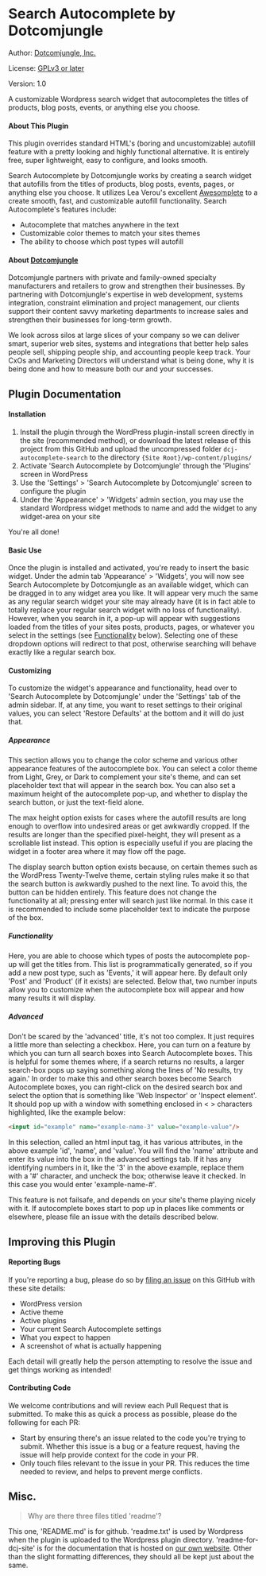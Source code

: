 Search Autocomplete by Dotcomjungle
===================================

Author: [Dotcomjungle, Inc.](https://www.dotcomjungle.com/)

License: [GPLv3 or later](https://www.gnu.org/licenses/gpl-3.0.html)

Version: 1.0

A customizable Wordpress search widget that autocompletes the titles of products, blog posts, 
events, or anything else you choose.


#### About This Plugin
This plugin overrides standard HTML's (boring and uncustomizable) autofill feature with a
pretty looking and highly functional alternative. It is entirely free, super lightweight,
easy to configure, and looks smooth. 

Search Autocomplete by Dotcomjungle works by creating a search widget that autofills from 
the titles of products, blog posts, events, pages, or anything else you choose. It 
utilizes Lea Verou's excellent [Awesomplete](https://leaverou.github.io/awesomplete/)
to a create smooth, fast, and customizable autofill functionality. Search Autocomplete's 
features include:
* Autocomplete that matches anywhere in the text
* Customizable color themes to match your sites themes
* The ability to choose which post types will autofill

#### About [Dotcomjungle](https://www.dotcomjungle.com/)
Dotcomjungle partners with private and family-owned specialty manufacturers and retailers 
to grow and strengthen their businesses. By partnering with Dotcomjungle's expertise in 
web development, systems integration, constraint elimination and project management, our 
clients support their content savvy marketing departments to increase sales and strengthen 
their businesses for long-term growth.

We look across silos at large slices of your company so we can deliver smart, superior 
web sites, systems and integrations that better help sales people sell, shipping people 
ship, and accounting people keep track. Your CxOs and Marketing Directors will understand 
what is being done, why it is being done and how to measure both our and your successes.

## Plugin Documentation

#### Installation
1. Install the plugin through the WordPress plugin-install screen directly in the site (recommended 
method), or download the latest release of this project from this GitHub and upload the 
uncompressed folder `dcj-autocomplete-search` to the directory `{Site Root}/wp-content/plugins/`
2. Activate 'Search Autocomplete by Dotcomjungle' through the 'Plugins' screen in WordPress
3. Use the 'Settings' > 'Search Autocomplete by Dotcomjungle' screen to configure the plugin
4. Under the 'Appearance' > 'Widgets' admin section, you may use the standard Wordpress widget methods
to name and add the widget to any widget-area on your site

You're all done!

#### Basic Use
Once the plugin is installed and activated, you're ready to insert the basic widget. Under the admin
tab 'Appearance' > 'Widgets', you will now see Search Autocomplete by Dotcomjungle
as an available widget, which can be dragged in to any widget area you like. It will
appear very much the same as any regular search widget your site may already have (it is
in fact able to totally replace your regular search widget with no loss of functionality).
However, when you search in it, a pop-up will appear with suggestions loaded 
from the titles of your sites posts, products, pages, or whatever you select in the settings (see 
[Functionality](#functionality) below). Selecting one of these dropdown options will redirect to that post, 
otherwise searching will behave exactly like a regular search box.

#### Customizing
To customize the widget's appearance and functionality, head over to 'Search Autocomplete 
by Dotcomjungle' under the 'Settings' tab of the admin sidebar. If, at any time, you want to reset
settings to their original values, you can select 'Restore Defaults' at the bottom and
it will do just that.

##### Appearance
This section allows you to change the color scheme and various other appearance features
of the autocomplete box. You can select a color theme from Light, Grey, or Dark to complement
your site's theme, and can set placeholder text that will appear in the search box.
You can also set a maximum height of the autocomplete pop-up, and whether to display
the search button, or just the text-field alone. 

The max height option exists for cases
where the autofill results are long enough to overflow into undesired areas or get awkwardly
cropped. If the results are longer than the specified pixel-height, they will present as
a scrollable list instead. This option is especially useful if you are placing the 
widget in a footer area where it may flow off the page.

The display search button option exists because, on certain themes 
such as the WordPress Twenty-Twelve theme, certain styling rules make it so that the search 
button is awkwardly pushed to the next line. To avoid this, the button can be hidden entirely. 
This feature does not change the functionality at all; pressing enter will search just 
like normal. In this case it is recommended to include some placeholder text to indicate 
the purpose of the box.

##### Functionality
Here, you are able to choose which types of posts the autocomplete pop-up will get the
titles from. This list is programmatically generated, so if you add a new post type, such 
as 'Events,' it will appear here. By default only 'Post' and 'Product' (if it exists) are
selected. Below that, two number inputs allow you to customize when the autocomplete box
will appear and how many results it will display.

##### Advanced
Don't be scared by the 'advanced' title, it's not too complex. It just requires a little
more than selecting a checkbox. Here, you can turn on a feature by which you can turn
all search boxes into Search Autocomplete boxes. This is helpful for some
themes where, if a search returns no results, a larger search-box pops up saying something
along the lines of 'No results, try again.' In order to make this and other search boxes
become Search Autocomplete boxes, you can right-click on the desired search box and select the option 
that is something like 'Web Inspector' or 'Inspect element'. It should pop up with a 
window with something enclosed in < > characters highlighted, like the example below:
```html
<input id="example" name="example-name-3" value="example-value"/>
```
In this selection, called an html input tag, it has various attributes,
in the above example 'id', 'name', and 'value'. You will find the 'name' attribute
and enter its value into the box in the advanced settings tab. If it has any identifying
numbers in it, like the '3' in the above example, replace them with a '#' character, and 
uncheck the box; otherwise leave it checked. In this case you would enter 'example-name-#'.

This feature is not failsafe, and depends on your site's theme playing nicely with it. If
autocomplete boxes start to pop up in places like comments or elsewhere, please file an issue 
with the details described below.

## Improving this Plugin

#### Reporting Bugs
If you're reporting a bug, please do so by 
[filing an issue](https://github.com/dotcomjungle/search-autocomplete-by-dotcomjungle/issues) 
on this GitHub with these site details:
* WordPress version
* Active theme
* Active plugins
* Your current Search Autocomplete settings
* What you expect to happen
* A screenshot of what is actually happening

Each detail will greatly help the person attempting to resolve the issue and get things 
working as intended!

#### Contributing Code
We welcome contributions and will review each Pull Request that is submitted. To make this 
as quick a process as possible, please do the following for each PR:
* Start by ensuring there's an issue related to the code you're trying to submit. Whether 
this issue is a bug or a feature request, having the issue will help provide context for the code in your PR.
* Only touch files relevant to the issue in your PR. This reduces the time needed to review,
 and helps to prevent merge conflicts.
 
## Misc.
> Why are there three files titled 'readme'?

This one, 'README.md' is for github. 'readme.txt' is used by Wordpress when
the plugin is uploaded to the Wordpress plugin directory. 'readme-for-dcj-site' is
for the documentation that is hosted on [our own website](https://www.dotcomjungle.com/).
Other than the slight formatting differences, they should all be kept just about the same.
